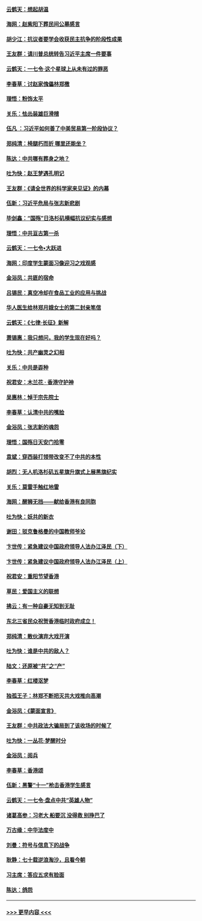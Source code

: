 #### [云鹤天：想起胡温](../pages/nsc993/n11600033.md?t=10200922) 
#### [海网：赵紫阳下葬民间公墓感言](../pages/nsc993/n11600021.md?t=10200922) 
#### [胡少江：抗议者要学会收获民主抗争的阶段性成果](../pages/nsc993/n11599626.md?t=10200922) 
#### [王友群：请川普总统转告习近平主席一件要事](../pages/nsc993/n11599533.md?t=10200922) 
#### [云鹤天：一七令‧这个星球上从未有过的罪恶](../pages/nsc993/n11598881.md?t=10200922) 
#### [李春草：讨赵家傀儡林郑檄](../pages/nsc993/n11598789.md?t=10200922) 
#### [理悟：粉饰太平](../pages/nsc993/n11598776.md?t=10200922) 
#### [关乐：怯怂装雄巨滑稽](../pages/nsc993/n11598767.md?t=10200922) 
#### [伍凡 ：习近平如何善了中美贸易第一阶段协议？](../pages/nsc993/n11596305.md?t=10200922) 
#### [郑纯清：椅腿朽而折 哪里还能坐？](../pages/nsc993/n11596273.md?t=10200922) 
#### [陈达：中共哪有葬身之地？](../pages/nsc993/n11596253.md?t=10200922) 
#### [吐为快：赵王梦遇孔明记](../pages/nsc993/n11596208.md?t=10200922) 
#### [王友群：《请全世界的科学家来见证》的内幕](../pages/nsc993/n11594091.md?t=10200922) 
#### [伍新：习近平危局与张志新悲剧](../pages/nsc993/n11594089.md?t=10200922) 
#### [毕剑鑫：“国殇”日洛杉矶横幅抗议纪实与感想](../pages/nsc993/n11591301.md?t=10200922) 
#### [理悟：中共亘古第一杀](../pages/nsc993/n11590734.md?t=10200922) 
#### [云鹤天：一七令•大跃进](../pages/nsc993/n11590699.md?t=10200922) 
#### [海网：印度学生蒙面习像迎习之戏观感](../pages/nsc993/n11590675.md?t=10200922) 
#### [金浴凤：共匪的宿命](../pages/nsc993/n11586383.md?t=10200922) 
#### [吕锡民：真空冷却在食品工业的应用与挑战](../pages/nsc993/n11585819.md?t=10200922) 
#### [华人医生给林郑月娥女士的第二封亲笔信](../pages/nsc993/n11585124.md?t=10200922) 
#### [云鹤天：《七律·长征》新解](../pages/nsc993/n11584578.md?t=10200922) 
#### [萧锡惠：我只想问，我的学生现在好吗？](../pages/nsc993/n11583828.md?t=10200922) 
#### [吐为快：共产幽灵之幻相](../pages/nsc993/n11583224.md?t=10200922) 
#### [关乐：中共是孬种](../pages/nsc993/n11582099.md?t=10200922) 
#### [祝君安：木兰花 · 香港守护神](../pages/nsc993/n11581782.md?t=10200922) 
#### [吴惠林：悼于宗先院士](../pages/nsc993/n11580283.md?t=10200922) 
#### [李春草：认清中共的嘴脸](../pages/nsc993/n11579954.md?t=10200922) 
#### [金浴凤：张志新的魂怨](../pages/nsc993/n11579913.md?t=10200922) 
#### [理悟：国殇日天安门拾零](../pages/nsc993/n11579843.md?t=10200922) 
#### [袁斌：穿西装打领带改变不了中共的本性](../pages/nsc993/n11579814.md?t=10200922) 
#### [胡烈：无人机洛杉矶五星旗升旗式上展黑旗纪实](../pages/nsc993/n11579322.md?t=10200922) 
#### [关乐：莫雷手触红地雷](../pages/nsc993/n11577862.md?t=10200922) 
#### [海网：醒狮无挡——献给香港有良同胞](../pages/nsc993/n11577835.md?t=10200922) 
#### [吐为快：妖共的新衣](../pages/nsc993/n11577575.md?t=10200922) 
#### [谢田：驳克鲁格曼的中国教师爷论](../pages/nsc993/n11575034.md?t=10200922) 
#### [卞世传：紧急建议中国政府领导人法办江泽民（下）](../pages/nsc993/n11573390.md?t=10200922) 
#### [卞世传：紧急建议中国政府领导人法办江泽民（上）](../pages/nsc993/n11573208.md?t=10200922) 
#### [祝君安：重阳节望香港](../pages/nsc993/n11573190.md?t=10200922) 
#### [草民：爱国主义的联想](../pages/nsc993/n11572333.md?t=10200922) 
#### [拂云：有一种自豪无知到无耻](../pages/nsc993/n11572006.md?t=10200922) 
#### [东北三省民众祝贺香港临时政府成立！](../pages/nsc993/n11571215.md?t=10200922) 
#### [郑纯清：散伙演弃大戏开演](../pages/nsc993/n11570826.md?t=10200922) 
#### [吐为快：谁是中共的敌人？](../pages/nsc993/n11570817.md?t=10200922) 
#### [陆文：还原被“共”之“产”](../pages/nsc993/n11570798.md?t=10200922) 
#### [李春草：红楼沤梦](../pages/nsc993/n11569673.md?t=10200922) 
#### [独孤王子：林郑不断把灭共大戏推向高潮](../pages/nsc993/n11569381.md?t=10200922) 
#### [金浴凤：《蒙面宣言》](../pages/nsc993/n11569368.md?t=10200922) 
#### [王友群：中共政法大骗局到了该收场的时候了](../pages/nsc993/n11568940.md?t=10200922) 
#### [吐为快：一丛花‧梦醒时分](../pages/nsc993/n11567491.md?t=10200922) 
#### [金浴凤：阅兵](../pages/nsc993/n11567454.md?t=10200922) 
#### [李春草：香港颂](../pages/nsc993/n11567444.md?t=10200922) 
#### [伍新：黑警“十一”枪击香港学生感言](../pages/nsc993/n11567426.md?t=10200922) 
#### [云鹤天：一七令‧盘点中共“英雄人物”](../pages/nsc993/n11567091.md?t=10200922) 
#### [诸葛高参：习老大 船要沉 没得救 别挣巴了](../pages/nsc993/n11566976.md?t=10200922) 
#### [万古缘：中华法度中](../pages/nsc993/n11566726.md?t=10200922) 
#### [刘曼：符号与信息下的战争](../pages/nsc993/n11564655.md?t=10200922) 
#### [耿静：七十载逆浪淘沙，且看今朝](../pages/nsc993/n11564520.md?t=10200922) 
#### [习主席：答应五求有脸面](../pages/nsc993/n11563953.md?t=10200922) 
#### [陈达：鸽怨](../pages/nsc993/n11561879.md?t=10200922) 

----
#### [ >>> 更早内容 <<< ](../indexes/nsc993-earlier.md)
